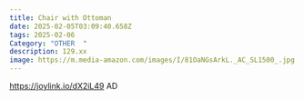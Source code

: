 ```yaml
---
title: Chair with Ottoman
date: 2025-02-05T03:09:40.658Z
tags: 2025-02-06
Category: "OTHER  "
description: 129.xx
image: https://m.media-amazon.com/images/I/81OaNGsArkL._AC_SL1500_.jpg
---
```

https://joylink.io/dX2iL49   AD